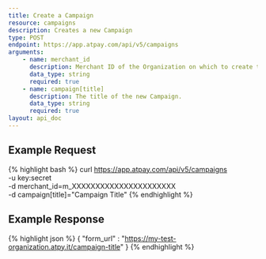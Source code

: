 ```yaml
---
title: Create a Campaign
resource: campaigns
description: Creates a new Campaign
type: POST
endpoint: https://app.atpay.com/api/v5/campaigns
arguments:
    - name: merchant_id
      description: Merchant ID of the Organization on which to create the Campaign.
      data_type: string
      required: true
    - name: campaign[title]
      description: The title of the new Campaign. 
      data_type: string
      required: true
layout: api_doc
---
```


## Example Request
{% highlight bash %}
curl https://app.atpay.com/api/v5/campaigns \
  -u key:secret \
  -d merchant_id=m_XXXXXXXXXXXXXXXXXXXXXX \
  -d campaign[title]="Campaign Title"
{% endhighlight %}

## Example Response
{% highlight json %}
{
  "form_url" : "https://my-test-organization.atpy.it/campaign-title"
}
{% endhighlight %}